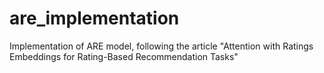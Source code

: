 # are_implementation
Implementation of ARE model, following the article "Attention with Ratings Embeddings for Rating-Based Recommendation Tasks"

